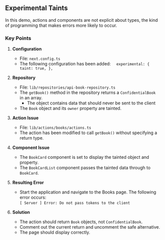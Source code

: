 ## Experimental Taints

In this demo, actions and components are not explicit about types, the kind of programming that makes errors more likely to occur.

### Key Points

1. **Configuration**  
   - File: `next.config.ts`  
   - The following configuration has been added:
   `  experimental: {
       taint: true,
      },`

1. **Repository**  
   - File: `lib/repositories/api-book-repository.ts`  
   - The `getBook()` method in the repository returns a `ConfidentialBook` in an array.  
      - The object contains data that should never be sent to the client
   - The `Book` object and its `owner` property are tainted.

1. **Action Issue**  
   - File: `lib/actions/books/actions.ts`  
   - The action has been modified to call `getBook()` without specifying a return type.

1. **Component Issue**  
   - The `BookCard` component is set to display the tainted object and property.  
   - The `BookCardList` component passes the tainted data through to `BookCard`.

1. **Resulting Error**  
   - Start the application and navigate to the Books page. The following error occurs:  
     `[ Server ] Error: Do not pass tokens to the client`

1. **Solution**  
   - The action should return `Book` objects, not `ConfidentialBook`.  
   - Comment out the current return and uncomment the safe alternative.
   - The page should display correctly.

